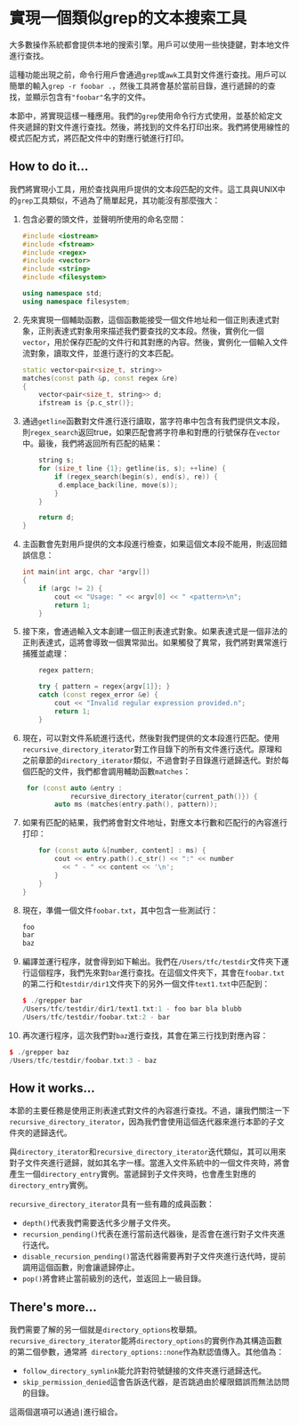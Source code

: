 # 實現一個類似grep的文本搜索工具

大多數操作系統都會提供本地的搜索引擎。用戶可以使用一些快捷鍵，對本地文件進行查找。

這種功能出現之前，命令行用戶會通過`grep`或`awk`工具對文件進行查找。用戶可以簡單的輸入` grep -r foobar . `，然後工具將會基於當前目錄，進行遞歸的的查找，並顯示包含有`"foobar"`名字的文件。

本節中，將實現這樣一種應用。我們的`grep`使用命令行方式使用，並基於給定文件夾遞歸的對文件進行查找。然後，將找到的文件名打印出來。我們將使用線性的模式匹配方式，將匹配文件中的對應行號進行打印。

## How to do it...

我們將實現小工具，用於查找與用戶提供的文本段匹配的文件。這工具與UNIX中的`grep`工具類似，不過為了簡單起見，其功能沒有那麼強大：

1. 包含必要的頭文件，並聲明所使用的命名空間：

   ```c++
   #include <iostream>
   #include <fstream>
   #include <regex>
   #include <vector>
   #include <string>
   #include <filesystem>
   
   using namespace std;
   using namespace filesystem;
   ```

2. 先來實現一個輔助函數，這個函數能接受一個文件地址和一個正則表達式對象，正則表達式對象用來描述我們要查找的文本段。然後，實例化一個`vector`，用於保存匹配的文件行和其對應的內容。然後，實例化一個輸入文件流對象，讀取文件，並進行逐行的文本匹配。

   ```c++
   static vector<pair<size_t, string>>
   matches(const path &p, const regex &re)
   {
       vector<pair<size_t, string>> d;
       ifstream is {p.c_str()};
   ```

3. 通過`getline`函數對文件進行逐行讀取，當字符串中包含有我們提供文本段，則`regex_search`返回true，如果匹配會將字符串和對應的行號保存在`vector`中。最後，我們將返回所有匹配的結果：

   ```c++
       string s;
       for (size_t line {1}; getline(is, s); ++line) {
           if (regex_search(begin(s), end(s), re)) {
           	d.emplace_back(line, move(s));
           }
       }
   
       return d;
   }
   ```

4. 主函數會先對用戶提供的文本段進行檢查，如果這個文本段不能用，則返回錯誤信息：

   ```c++
   int main(int argc, char *argv[])
   {
       if (argc != 2) {
           cout << "Usage: " << argv[0] << " <pattern>\n";
           return 1;
       }
   ```

5. 接下來，會通過輸入文本創建一個正則表達式對象。如果表達式是一個非法的正則表達式，這將會導致一個異常拋出。如果觸發了異常，我們將對異常進行捕獲並處理：

   ```c++
       regex pattern;
   
       try { pattern = regex{argv[1]}; }
       catch (const regex_error &e) {
           cout << "Invalid regular expression provided.n";
           return 1;
       }
   ```

6. 現在，可以對文件系統進行迭代，然後對我們提供的文本段進行匹配。使用`recursive_directory_iterator`對工作目錄下的所有文件進行迭代。原理和之前章節的`directory_iterator`類似，不過會對子目錄進行遞歸迭代。對於每個匹配的文件，我們都會調用輔助函數`matches`：

   ```c++
   	for (const auto &entry :
               recursive_directory_iterator{current_path()}) {
           auto ms (matches(entry.path(), pattern));
   ```

7. 如果有匹配的結果，我們將會對文件地址，對應文本行數和匹配行的內容進行打印：

   ```c++
       for (const auto &[number, content] : ms) {
           cout << entry.path().c_str() << ":" << number
           	 << " - " << content << '\n';
           }
       }
   }
   ```

8. 現在，準備一個文件`foobar.txt`，其中包含一些測試行：

   ```c++
   foo
   bar
   baz
   ```

9. 編譯並運行程序，就會得到如下輸出。我們在`/Users/tfc/testdir`文件夾下運行這個程序，我們先來對`bar`進行查找。在這個文件夾下，其會在`foobar.txt`的第二行和`testdir/dir1`文件夾下的另外一個文件`text1.txt`中匹配到：

   ```c++
   $ ./grepper bar
   /Users/tfc/testdir/dir1/text1.txt:1 - foo bar bla blubb
   /Users/tfc/testdir/foobar.txt:2 - bar
   ```

10. 再次運行程序，這次我們對`baz`進行查找，其會在第三行找到對應內容：

   ```c++
   $ ./grepper baz
   /Users/tfc/testdir/foobar.txt:3 - baz
   ```

##  How it works...

本節的主要任務是使用正則表達式對文件的內容進行查找。不過，讓我們關注一下`recursive_directory_iterator`，因為我們會使用這個迭代器來進行本節的子文件夾的遞歸迭代。

與`directory_iterator`和`recursive_directory_iterator`迭代類似，其可以用來對子文件夾進行遞歸，就如其名字一樣。當進入文件系統中的一個文件夾時，將會產生一個`directory_entry`實例。當遞歸到子文件夾時，也會產生對應的`directory_entry`實例。

`recursive_directory_iterator`具有一些有趣的成員函數：

- `depth()`代表我們需要迭代多少層子文件夾。
- `recursion_pending()`代表在進行當前迭代器後，是否會在進行對子文件夾進行迭代。
- `disable_recursion_pending()`當迭代器需要再對子文件夾進行迭代時，提前調用這個函數，則會讓遞歸停止。
- `pop()`將會終止當前級別的迭代，並返回上一級目錄。

## There's more...

我們需要了解的另一個就是`directory_options`枚舉類。`recursive_directory_iterator`能將`directory_options`的實例作為其構造函數的第二個參數，通常將` directory_options::none`作為默認值傳入。其他值為：

- `follow_directory_symlink`能允許對符號鏈接的文件夾進行遞歸迭代。
- `skip_permission_denied`這會告訴迭代器，是否跳過由於權限錯誤而無法訪問的目錄。

這兩個選項可以通過`|`進行組合。